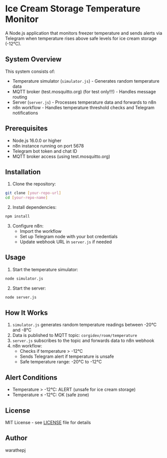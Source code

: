 # Ice Cream Storage Temperature Monitor

A Node.js application that monitors freezer temperature and sends alerts via Telegram when temperature rises above safe levels for ice cream storage (-12°C).

## System Overview

This system consists of:

- Temperature simulator (`simulator.js`) - Generates random temperature data
- MQTT broker (test.mosquitto.org) (for test only!!!) - Handles message routing
- Server (`server.js`) - Processes temperature data and forwards to n8n
- n8n workflow - Handles temperature threshold checks and Telegram notifications

## Prerequisites

- Node.js 16.0.0 or higher
- n8n instance running on port 5678
- Telegram bot token and chat ID
- MQTT broker access (using test.mosquitto.org)

## Installation

1. Clone the repository:

```bash
git clone [your-repo-url]
cd [your-repo-name]
```

2. Install dependencies:

```bash
npm install
```

3. Configure n8n:
   - Import the workflow
   - Set up Telegram node with your bot credentials
   - Update webhook URL in `server.js` if needed

## Usage

1. Start the temperature simulator:

```bash
node simulator.js
```

2. Start the server:

```bash
node server.js
```

## How It Works

1. `simulator.js` generates random temperature readings between -20°C and -8°C
2. Data is published to MQTT topic: `corgidev/room/temperature`
3. `server.js` subscribes to the topic and forwards data to n8n webhook
4. n8n workflow:
   - Checks if temperature > -12°C
   - Sends Telegram alert if temperature is unsafe
   - Safe temperature range: -20°C to -12°C

## Alert Conditions

- Temperature > -12°C: ALERT (unsafe for ice cream storage)
- Temperature ≤ -12°C: OK (safe zone)

## License

MIT License - see [LICENSE](LICENSE) file for details

## Author

warathepj
